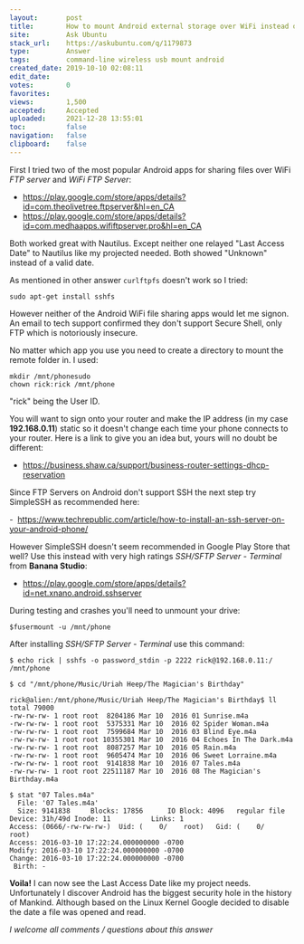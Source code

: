 ```yaml
---
layout:       post
title:        How to mount Android external storage over WiFi instead of USB
site:         Ask Ubuntu
stack_url:    https://askubuntu.com/q/1179873
type:         Answer
tags:         command-line wireless usb mount android
created_date: 2019-10-10 02:08:11
edit_date:    
votes:        0
favorites:    
views:        1,500
accepted:     Accepted
uploaded:     2021-12-28 13:55:01
toc:          false
navigation:   false
clipboard:    false
---
```


First I tried two of the most popular Android apps for sharing files over WiFi *FTP server* and *WiFi FTP Server*:

- https://play.google.com/store/apps/details?id=com.theolivetree.ftpserver&hl=en_CA
- https://play.google.com/store/apps/details?id=com.medhaapps.wififtpserver.pro&hl=en_CA

Both worked great with Nautilus. Except neither one relayed "Last Access Date" to Nautilus like my projected needed. Both showed "Unknown" instead of a valid date.

As mentioned in other answer `curlftpfs` doesn't work so I tried:

``` 
sudo apt-get install sshfs

```

However neither of the Android WiFi file sharing apps would let me signon. An email to tech support confirmed they don't support Secure Shell, only FTP which is notoriously insecure.

No matter which app you use you need to create a directory to mount the remote folder in. I used:

``` 
mkdir /mnt/phonesudo
chown rick:rick /mnt/phone

```

"rick" being the User ID.

You will want to sign onto your router and make the IP address (in my case **192.168.0.11**) static so it doesn't change each time your phone connects to your router. Here is a link to give you an idea but, yours will no doubt be different:

- https://business.shaw.ca/support/business-router-settings-dhcp-reservation

Since FTP Servers on Android don't support SSH the next step try SimpleSSH as recommended here:

-  https://www.techrepublic.com/article/how-to-install-an-ssh-server-on-your-android-phone/

However SimpleSSH doesn't seem recommended in Google Play Store that well? Use this instead with very high ratings *SSH/SFTP Server - Terminal* from **Banana Studio**:
- https://play.google.com/store/apps/details?id=net.xnano.android.sshserver

During testing and crashes you'll need to unmount your drive:

``` 
$fusermount -u /mnt/phone

```

After installing *SSH/SFTP Server - Terminal* use this command:

``` 
$ echo rick | sshfs -o password_stdin -p 2222 rick@192.168.0.11:/ /mnt/phone

```

``` 
$ cd "/mnt/phone/Music/Uriah Heep/The Magician's Birthday"

rick@alien:/mnt/phone/Music/Uriah Heep/The Magician's Birthday$ ll
total 79000
-rw-rw-rw- 1 root root  8204186 Mar 10  2016 01 Sunrise.m4a
-rw-rw-rw- 1 root root  5375331 Mar 10  2016 02 Spider Woman.m4a
-rw-rw-rw- 1 root root  7599684 Mar 10  2016 03 Blind Eye.m4a
-rw-rw-rw- 1 root root 10355301 Mar 10  2016 04 Echoes In The Dark.m4a
-rw-rw-rw- 1 root root  8087257 Mar 10  2016 05 Rain.m4a
-rw-rw-rw- 1 root root  9605474 Mar 10  2016 06 Sweet Lorraine.m4a
-rw-rw-rw- 1 root root  9141838 Mar 10  2016 07 Tales.m4a
-rw-rw-rw- 1 root root 22511187 Mar 10  2016 08 The Magician's Birthday.m4a

```

``` 
$ stat "07 Tales.m4a"
  File: '07 Tales.m4a'
  Size: 9141838   	Blocks: 17856      IO Block: 4096   regular file
Device: 31h/49d	Inode: 11          Links: 1
Access: (0666/-rw-rw-rw-)  Uid: (    0/    root)   Gid: (    0/    root)
Access: 2016-03-10 17:22:24.000000000 -0700
Modify: 2016-03-10 17:22:24.000000000 -0700
Change: 2016-03-10 17:22:24.000000000 -0700
 Birth: -

```

**Voila!** I can now see the Last Access Date like my project needs. Unfortunately I discover Android has the biggest security hole in the history of Mankind. Although based on the Linux Kernel Google decided to disable the date a file was opened and read.

*I welcome all comments / questions about this answer*


